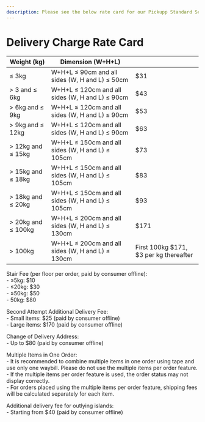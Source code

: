 ```yaml
---
description: Please see the below rate card for our Pickupp Standard Service
---
```


# Delivery Charge Rate Card

| Weight (kg)        | Dimension (W+H+L)                                |                                        |
| ------------------ | ------------------------------------------------ | -------------------------------------- |
| ≤ 3kg              | W+H+L ≤ 90cm and all sides (W, H and L) ≤ 50cm   | $31                                    |
| > 3 and ≤ 6kg      | W+H+L ≤ 120cm and all sides (W, H and L) ≤ 90cm  | $43                                    |
| > 6kg and ≤ 9kg    | W+H+L ≤ 120cm and all sides (W, H and L) ≤ 90cm  | $53                                    |
| > 9kg and ≤ 12kg   | W+H+L ≤ 120cm and all sides (W, H and L) ≤ 90cm  | $63                                    |
| > 12kg and ≤ 15kg  | W+H+L ≤ 150cm and all sides (W, H and L) ≤ 105cm | $73                                    |
| > 15kg and ≤ 18kg  | W+H+L ≤ 150cm and all sides (W, H and L) ≤ 105cm | $83                                    |
| > 18kg and ≤ 20kg  | W+H+L ≤ 150cm and all sides (W, H and L) ≤ 105cm | $93                                    |
| > 20kg and ≤ 100kg | W+H+L ≤ 200cm and all sides (W, H and L) ≤ 130cm | $171                                   |
| > 100kg            | W+H+L ≤ 200cm and all sides (W, H and L) ≤ 130cm | First 100kg $171, $3 per kg thereafter |

Stair Fee (per floor per order, paid by consumer offline):\
\- ≤5kg: $10\
\- ≤20kg: $30\
\- ≤50kg: $50\
\- 50kg: $80

Second Attempt Additional Delivery Fee:\
\- Small items: $25 (paid by consumer offline)\
\- Large items: $170 (paid by consumer offline)

Change of Delivery Address:\
\- Up to $80 (paid by consumer offline)

Multiple Items in One Order:\
\- It is recommended to combine multiple items in one order using tape and use only one waybill. Please do not use the multiple items per order feature.\
\- If the multiple items per order feature is used, the order status may not display correctly.\
\- For orders placed using the multiple items per order feature, shipping fees will be calculated separately for each item.

Additional delivery fee for outlying islands:\
\- Starting from $40 (paid by consumer offline)
